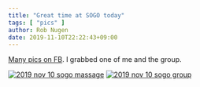 ```yaml
---
title: "Great time at SOGO today"
tags: [ "pics" ]
author: Rob Nugen
date: 2019-11-10T22:22:43+09:00
---
```


[Many pics on FB](https://www.facebook.com/media/set/?set=oa.2468127736574501&type=3).  I grabbed one of me and the group.

[![2019 nov 10 sogo massage](//b.robnugen.com/journal/2019/thumbs/2019_nov_10_sogo_massage.jpg)](//b.robnugen.com/journal/2019/2019_nov_10_sogo_massage.jpg)
[![2019 nov 10 sogo group](//b.robnugen.com/journal/2019/thumbs/2019_nov_10_sogo_group.jpg)](//b.robnugen.com/journal/2019/2019_nov_10_sogo_group.jpg)

